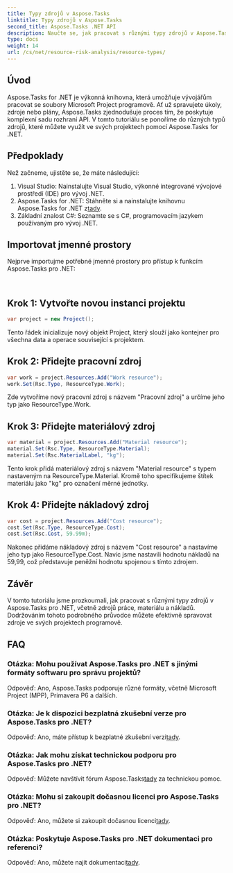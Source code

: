 ```yaml
---
title: Typy zdrojů v Aspose.Tasks
linktitle: Typy zdrojů v Aspose.Tasks
second_title: Aspose.Tasks .NET API
description: Naučte se, jak pracovat s různými typy zdrojů v Aspose.Tasks pro .NET, včetně zdrojů práce, materiálu a nákladů, pomocí podrobného kurzu.
type: docs
weight: 14
url: /cs/net/resource-risk-analysis/resource-types/
---
```

## Úvod
Aspose.Tasks for .NET je výkonná knihovna, která umožňuje vývojářům pracovat se soubory Microsoft Project programově. Ať už spravujete úkoly, zdroje nebo plány, Aspose.Tasks zjednodušuje proces tím, že poskytuje komplexní sadu rozhraní API. V tomto tutoriálu se ponoříme do různých typů zdrojů, které můžete využít ve svých projektech pomocí Aspose.Tasks for .NET.
## Předpoklady
Než začneme, ujistěte se, že máte následující:
1. Visual Studio: Nainstalujte Visual Studio, výkonné integrované vývojové prostředí (IDE) pro vývoj .NET.
2.  Aspose.Tasks for .NET: Stáhněte si a nainstalujte knihovnu Aspose.Tasks for .NET z[tady](https://releases.aspose.com/tasks/net/).
3. Základní znalost C#: Seznamte se s C#, programovacím jazykem používaným pro vývoj .NET.

## Importovat jmenné prostory
Nejprve importujme potřebné jmenné prostory pro přístup k funkcím Aspose.Tasks pro .NET:
```csharp
    
```

## Krok 1: Vytvořte novou instanci projektu
```csharp
var project = new Project();
```
Tento řádek inicializuje nový objekt Project, který slouží jako kontejner pro všechna data a operace související s projektem.
## Krok 2: Přidejte pracovní zdroj
```csharp
var work = project.Resources.Add("Work resource");
work.Set(Rsc.Type, ResourceType.Work);
```
Zde vytvoříme nový pracovní zdroj s názvem "Pracovní zdroj" a určíme jeho typ jako ResourceType.Work.
## Krok 3: Přidejte materiálový zdroj
```csharp
var material = project.Resources.Add("Material resource");
material.Set(Rsc.Type, ResourceType.Material);
material.Set(Rsc.MaterialLabel, "kg");
```
Tento krok přidá materiálový zdroj s názvem "Material resource" s typem nastaveným na ResourceType.Material. Kromě toho specifikujeme štítek materiálu jako "kg" pro označení měrné jednotky.
## Krok 4: Přidejte nákladový zdroj
```csharp
var cost = project.Resources.Add("Cost resource");
cost.Set(Rsc.Type, ResourceType.Cost);
cost.Set(Rsc.Cost, 59.99m);
```
Nakonec přidáme nákladový zdroj s názvem "Cost resource" a nastavíme jeho typ jako ResourceType.Cost. Navíc jsme nastavili hodnotu nákladů na 59,99, což představuje peněžní hodnotu spojenou s tímto zdrojem.

## Závěr
V tomto tutoriálu jsme prozkoumali, jak pracovat s různými typy zdrojů v Aspose.Tasks pro .NET, včetně zdrojů práce, materiálu a nákladů. Dodržováním tohoto podrobného průvodce můžete efektivně spravovat zdroje ve svých projektech programově.
## FAQ
### Otázka: Mohu používat Aspose.Tasks pro .NET s jinými formáty softwaru pro správu projektů?
Odpověď: Ano, Aspose.Tasks podporuje různé formáty, včetně Microsoft Project (MPP), Primavera P6 a dalších.
### Otázka: Je k dispozici bezplatná zkušební verze pro Aspose.Tasks pro .NET?
 Odpověď: Ano, máte přístup k bezplatné zkušební verzi[tady](https://releases.aspose.com/).
### Otázka: Jak mohu získat technickou podporu pro Aspose.Tasks pro .NET?
 Odpověď: Můžete navštívit fórum Aspose.Tasks[tady](https://forum.aspose.com/c/tasks/15) za technickou pomoc.
### Otázka: Mohu si zakoupit dočasnou licenci pro Aspose.Tasks pro .NET?
 Odpověď: Ano, můžete si zakoupit dočasnou licenci[tady](https://purchase.aspose.com/temporary-license/).
### Otázka: Poskytuje Aspose.Tasks pro .NET dokumentaci pro referenci?
 Odpověď: Ano, můžete najít dokumentaci[tady](https://reference.aspose.com/tasks/net/).